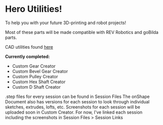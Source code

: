 # Hero Utilities!
To help you with your future 3D-printing and robot projects!

Most of these parts will be made compatible with REV Robotics and goBilda parts.

CAD utilities found [here](https://cad.onshape.com/documents/8e83f83d8b42b59539b97f6f/w/cf64089bb8ef87dc1de6fea3/e/7d0aeeedd9cee8e819952242?renderMode=0&uiState=668622971ccbe10d719334e0)

**Currently completed:**
 - Custom Gear Creator
 - Custom Bevel Gear Creator
 - Custom Pulley Creator
 - Custom Hex Shaft Creator
 - Custom D Shaft Creator

.step files for every session can be found in Session Files
The onShape Document also has versions for each session to look through individual sketches, extrudes, lofts, etc.
Screenshots for each session will be uploaded soon in Custom Creator. For now, I've linked each session including the screenshots in Session Files > Session Links